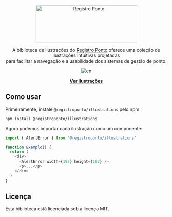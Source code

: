 <div align="center">
  <a href="https://registroponto.com.br/" target="_blank">
    <img alt="Registro Ponto" width="315" height="117" style="max-width: 100%" src="https://github.com/Registro-Ponto/rp-icons/assets/98567681/05358956-78db-4f61-905a-c60ff276dc8f">
  </a>
</div>

<p align="center">
  A biblioteca de ilustrações do <a href="https://registroponto.com.br/" target="_blank">Registro Ponto</a> oferece uma coleção de ilustrações intuitivas projetadas<br /> para facilitar a navegação e a usabilidade dos sistemas de gestão de ponto.
<p>

<div align="center">

  [![en](https://img.shields.io/badge/lang-en-red.svg)](https://github.com/Registro-Ponto/registro-ponto-libs/blob/main/rp-illustrations/README.md)

</div>

<p align="center">
  <a href=""><strong>Ver ilustrações</strong></a>
</p>

## Como usar

Primeiramente, instale `@registroponto/illustrations` pelo npm:

```sh
npm install @registroponto/illustrations
```

Agora podemos importar cada ilustração como um componente:

```js
import { AlertError } from '@registroponto/illustrations'

function Exemplo() {
  return (
    <div>
      <AlertError width={192} height={192} />
      <p>...</p>
    </div>
  )
}
```

## Licença

Esta biblioteca está licenciada sob a licença MIT.
